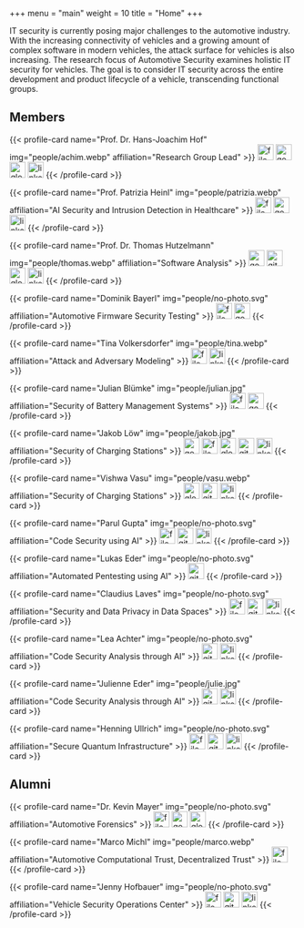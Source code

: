 +++
menu = "main"
weight = 10
title = "Home"
+++

IT security is currently posing major challenges to the automotive industry.
With the increasing connectivity of vehicles and a growing amount of complex software in modern vehicles, the attack surface for vehicles is also increasing.
The research focus of Automotive Security examines holistic IT security for vehicles.
The goal is to consider IT security across the entire development and product lifecycle of a vehicle, transcending functional groups.

## Members

<div class="flex flex-wrap">
{{< profile-card name="Prof. Dr. Hans-Joachim Hof" img="people/achim.webp" affiliation="Research Group Lead" >}}
    <a href="https://orcid.org/0000-0002-6930-9271"><img src="icons/file-lines-solid.svg" alt="file icon" style="height: 2em" /></a>
    <a href="https://scholar.google.com/citations?user=Ge5HZp4AAAAJ"><img src="icons/google-scholar.svg" alt="google scholar icon" style="height: 2em" /></a>
    <a href="https://insi.science"><img src="icons/globe-solid.svg" alt="globe icon" style="height: 2em" /></a>
    <a href="https://www.linkedin.com/in/prof-dr-hans-joachim-hof-122259/"><img src="icons/linkedin.svg" alt="linkedin icon" style="height: 2em" /></a>
{{< /profile-card >}}

{{< profile-card name="Prof. Patrizia Heinl" img="people/patrizia.webp" affiliation="AI Security and Intrusion Detection in Healthcare" >}}
    <a href="https://orcid.org/0009-0001-1594-2119"><img src="icons/file-lines-solid.svg" alt="file icon" style="height: 2em" /></a>
    <a href="https://scholar.google.com/citations?user=wIwbvxQAAAAJ"><img src="icons/google-scholar.svg" alt="google scholar icon" style="height: 2em" /></a>
    <a href="https://www.linkedin.com/in/patrizia-heinl/"><img src="icons/linkedin.svg" alt="linkedin icon" style="height: 2em" /></a>
{{< /profile-card >}}

{{< profile-card name="Prof. Dr. Thomas Hutzelmann" img="people/thomas.webp" affiliation="Software Analysis" >}}
    <a href="https://scholar.google.com/citations?user=apK2wVsAAAAJ"><img src="icons/google-scholar.svg" alt="google scholar icon" style="height: 2em" /></a>
    <a href="https://github.com/hutzelmann"><img src="icons/github.svg" alt="github icon" style="height: 2em" /></a>
    <a href="https://moodle.thi.de/course/view.php?id=9409"><img src="icons/globe-solid.svg" alt="globe icon" style="height: 2em" /></a>
    <a href="https://www.linkedin.com/in/thomas-hutzelmann/"><img src="icons/linkedin.svg" alt="linkedin icon" style="height: 2em" /></a>
{{< /profile-card >}}

{{< profile-card name="Dominik Bayerl" img="people/no-photo.svg" affiliation="Automotive Firmware Security Testing" >}}
    <a href="https://orcid.org/0000-0003-0439-066X"><img src="icons/file-lines-solid.svg" alt="file icon" style="height: 2em" /></a>
    <a href="https://scholar.google.com/citations?user=2pyEapAAAAAJ"><img src="icons/google-scholar.svg" alt="google scholar icon" style="height: 2em" /></a>
{{< /profile-card >}}

{{< profile-card name="Tina Volkersdorfer" img="people/tina.webp" affiliation="Attack and Adversary Modeling" >}}
    <a href="https://orcid.org/0000-0003-2441-7962"><img src="icons/file-lines-solid.svg" alt="file icon" style="height: 2em" /></a>
    <a href="https://www.linkedin.com/in/tina-v-418437251"><img src="icons/linkedin.svg" alt="linkedin icon" style="height: 2em" /></a>
{{< /profile-card >}}

{{< profile-card name="Julian Blümke" img="people/julian.jpg" affiliation="Security of Battery Management Systems​" >}}
    <a href="https://orcid.org/0009-0005-0529-0996"><img src="icons/file-lines-solid.svg" alt="file icon" style="height: 2em" /></a>
    <a href="https://scholar.google.com/citations?user=BVVyltgAAAAJ"><img src="icons/google-scholar.svg" alt="google scholar icon" style="height: 2em" /></a>
{{< /profile-card >}}

{{< profile-card name="Jakob Löw" img="people/jakob.jpg" affiliation="Security of Charging Stations" >}}
    <a href="https://scholar.google.com/citations?user=UN-OIvMAAAAJ"><img src="icons/google-scholar.svg" alt="google scholar icon" style="height: 2em" /></a>
    <a href="https://orcid.org/0009-0006-7088-8684"><img src="icons/file-lines-solid.svg" alt="file icon" style="height: 2em" /></a>
    <a href="https://jakobloew.me"><img src="icons/globe-solid.svg" alt="globe icon" style="height: 2em" /></a>
    <a href="https://github.com/M4GNV5"><img src="icons/github.svg" alt="github icon" style="height: 2em" /></a>
    <a href="https://www.linkedin.com/in/jakob-l%C3%B6w-1814431b4/"><img src="icons/linkedin.svg" alt="linkedin icon" style="height: 2em" /></a>
{{< /profile-card >}}

{{< profile-card name="Vishwa Vasu" img="people/vasu.webp" affiliation="Security of Charging Stations" >}}
    <a href="https://vdefense.tech/"><img src="icons/globe-solid.svg" alt="globe icon" style="height: 2em" /></a>
    <a href="https://github.com/vvvasu"><img src="icons/github.svg" alt="github icon" style="height: 2em" /></a>
    <a href="https://www.linkedin.com/in/vishwa-vasu"><img src="icons/linkedin.svg" alt="linkedin icon" style="height: 2em" /></a>
{{< /profile-card >}}

{{< profile-card name="Parul Gupta" img="people/no-photo.svg" affiliation="Code Security using AI" >}}
    <a href="https://orcid.org/0009-0009-7414-1360"><img src="icons/file-lines-solid.svg" alt="file icon" style="height: 2em" /></a>
    <a href="https://github.com/parulgupta182"><img src="icons/github.svg" alt="github icon" style="height: 2em" /></a>
    <a href="https://www.linkedin.com/in/parulgupta182"><img src="icons/linkedin.svg" alt="linkedin icon" style="height: 2em" /></a>
{{< /profile-card >}}

{{< profile-card name="Lukas Eder" img="people/no-photo.svg" affiliation="Automated Pentesting using AI" >}}
    <a href="https://github.com/eder-lukas"><img src="icons/github.svg" alt="github icon" style="height: 2em" /></a>
{{< /profile-card >}}

{{< profile-card name="Claudius Laves" img="people/no-photo.svg" affiliation="Security and Data Privacy in Data Spaces" >}}
    <a href="https://orcid.org/0009-0000-8446-7641"><img src="icons/file-lines-solid.svg" alt="file icon" style="height: 2em" /></a>
    <a href="https://github.com/Cloudy261"><img src="icons/github.svg" alt="github icon" style="height: 2em" /></a>
    <a href="https://de.linkedin.com/in/claudius-laves-01a48817b"><img src="icons/linkedin.svg" alt="linkedin icon" style="height: 2em" /></a>
{{< /profile-card >}}

{{< profile-card name="Lea Achter" img="people/no-photo.svg" affiliation="Code Security Analysis through AI" >}}
    <a href="https://github.com/laelien8er"><img src="icons/github.svg" alt="github icon" style="height: 2em" /></a>
    <a href="https://www.linkedin.com/in/lea-achter-810b011a3"><img src="icons/linkedin.svg" alt="linkedin icon" style="height: 2em" /></a>
{{< /profile-card >}}

{{< profile-card name="Julienne Eder" img="people/julie.jpg" affiliation="Code Security Analysis through AI" >}}
    <a href="https://github.com/schuelie"><img src="icons/github.svg" alt="github icon" style="height: 2em" /></a>
    <a href="https://www.linkedin.com/in/julienne-eder-8a225120a/"><img src="icons/linkedin.svg" alt="linkedin icon" style="height: 2em" /></a>
{{< /profile-card >}}

{{< profile-card name="Henning Ullrich" img="people/no-photo.svg" affiliation="Secure Quantum Infrastructure" >}}
    <a href="https://orcid.org/0009-0002-3261-6486"><img src="icons/file-lines-solid.svg" alt="file icon" style="height: 2em" /></a>
    <a href="https://github.com/hullrich"><img src="icons/github.svg" alt="github icon" style="height: 2em" /></a>
    <a href="https://www.linkedin.com/in/henning-ullrich-2797b329b/"><img src="icons/linkedin.svg" alt="linkedin icon" style="height: 2em" /></a>
{{< /profile-card >}}

</div>

## Alumni 

<div class="flex flex-wrap">
{{< profile-card name="Dr. Kevin Mayer" img="people/no-photo.svg" affiliation="Automotive Forensics" >}}
    <a href="https://orcid.org/0000-0002-5597-3913"><img src="icons/file-lines-solid.svg" alt="file icon" style="height: 2em" /></a>
    <a href="https://scholar.google.com/citations?user=z2DJRIkAAAAJ"><img src="icons/google-scholar.svg" alt="google scholar icon" style="height: 2em" /></a>
    <a href="https://kmyr.de/"><img src="icons/globe-solid.svg" alt="globe icon" style="height: 2em" /></a>
{{< /profile-card >}}

{{< profile-card name="Marco Michl" img="people/marco.webp" affiliation="Automotive Computational Trust, Decentralized Trust" >}}
    <a href="https://orcid.org/0009-0006-4383-5683"><img src="icons/file-lines-solid.svg" alt="file icon" style="height: 2em" /></a>
{{< /profile-card >}}

{{< profile-card name="Jenny Hofbauer" img="people/no-photo.svg" affiliation="Vehicle Security Operations Center" >}}
    <a href="https://orcid.org/0009-0003-6679-3672"><img src="icons/file-lines-solid.svg" alt="file icon" style="height: 2em" /></a>
    <a href="https://github.com/0xFFD700"><img src="icons/github.svg" alt="github icon" style="height: 2em" /></a>
    <a href="https://www.linkedin.com/in/jenny-hofbauer-8a9a60265"><img src="icons/linkedin.svg" alt="linkedin icon" style="height: 2em" /></a>
{{< /profile-card >}}
</div>
